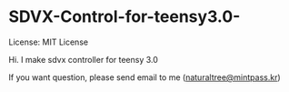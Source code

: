 SDVX-Control-for-teensy3.0-
===========================
License: MIT License

Hi.
I make sdvx controller for teensy 3.0

If you want question, please send email to me (naturaltree@mintpass.kr)
